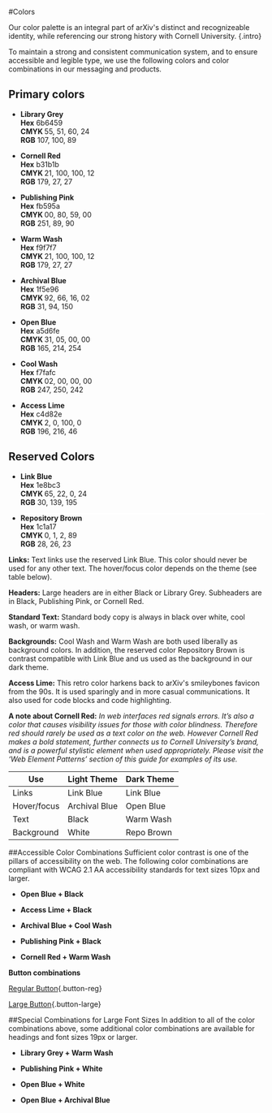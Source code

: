#Colors

Our color palette is an integral part of arXiv's distinct and recognizeable identity, while referencing our strong history with Cornell University.
{.intro}

To maintain a strong and consistent communication system, and to ensure accessible and legible type, we use the following colors and color combinations in our messaging and products.

## Primary colors

<ul class="brand-colors">
  <li>
    <div class="color" style="background-color:#6b6459;"></div>
    <p><strong>Library Grey</strong><br>
    <strong>Hex</strong>&nbsp;6b6459<br>
    <strong>CMYK&nbsp;</strong>55, 51, 60, 24<br>
    <strong>RGB</strong> 107, 100, 89</p>
  </li>    
  <li>
    <div class="color" style="background-color:#B31B1B;"></div>
    <p><strong>Cornell Red</strong><br>
    <strong>Hex</strong>&nbsp;b31b1b<br>
    <strong>CMYK&nbsp;</strong>21, 100, 100, 12<br>
    <strong>RGB</strong> 179, 27, 27</p>
  </li>
  <li>
    <div class="color" style="background-color:#fb595a;"></div>
    <p><strong>Publishing Pink</strong><br>
    <strong>Hex</strong>&nbsp;fb595a<br>
    <strong>CMYK&nbsp;</strong>00, 80, 59, 00<br>
    <strong>RGB</strong> 251, 89, 90</p>
  </li>   
  <li>
    <div class="color" style="background-color:#f9f7f7;"></div>
    <p><strong>Warm Wash</strong><br>
    <strong>Hex</strong>&nbsp;f9f7f7<br>
    <strong>CMYK&nbsp;</strong>21, 100, 100, 12<br>
    <strong>RGB</strong> 179, 27, 27</p>
  </li>
  <li>
    <div class="color" style="background-color:#1f5e96;"></div>
    <p><strong>Archival Blue</strong><br>
    <strong>Hex</strong>&nbsp;1f5e96<br>
    <strong>CMYK&nbsp;</strong>92, 66, 16, 02<br>  
    <strong>RGB</strong> 31, 94, 150</p>
  </li>    
  <li>
    <div class="color" style="background-color:#a5d6fe;"></div>
    <p><strong>Open Blue</strong><br>  
    <strong>Hex</strong>&nbsp;a5d6fe<br>  
    <strong>CMYK&nbsp;</strong>31, 05, 00, 00<br>  
    <strong>RGB</strong> 165, 214, 254</p>
  </li>
  <li>
    <div class="color" style="background-color:#f7fafc;"></div>
    <p><strong>Cool Wash</strong><br>  
    <strong>Hex</strong>&nbsp;f7fafc<br>  
    <strong>CMYK&nbsp;</strong>02, 00, 00, 00<br>  
    <strong>RGB</strong> 247, 250, 242</p>
  </li>
  <li>
    <div class="color" style="background-color:#c4d82e;"></div>
    <p><strong>Access Lime</strong><br>  
    <strong>Hex</strong>&nbsp;c4d82e<br>  
    <strong>CMYK&nbsp;</strong>2, 0, 100, 0<br>  
    <strong>RGB</strong> 196, 216, 46</p>
  </li>
</ul>

## Reserved Colors

<ul class="brand-colors">
  <li>
    <div class="color" style="background-color:#1e8bc3;"></div>
    <p><strong>Link Blue</strong><br>  
    <strong>Hex</strong>&nbsp;1e8bc3<br>  
    <strong>CMYK&nbsp;</strong>65, 22, 0, 24<br>  
    <strong>RGB</strong> 30, 139, 195</p>
  </li>
  <li>
    <div class="color" style="background-color:#1c1a17;outline-style:solid;outline-color:white;outline-width:.5px;"></div>
    <p><strong>Repository Brown</strong><br>  
    <strong>Hex</strong>&nbsp;1c1a17<br>  
    <strong>CMYK&nbsp;</strong>0, 1, 2, 89<br>  
    <strong>RGB</strong> 28, 26, 23</p>
  </li>
</ul>

**Links:**  Text links use the reserved Link Blue. This color should never be used for any other text. The hover/focus color depends on the theme (see table below).

**Headers:** Large headers are in either Black or Library Grey. Subheaders are in Black,  Publishing Pink, or Cornell Red.

**Standard Text:** Standard body copy is always in black over white, cool wash, or warm wash.

**Backgrounds:** Cool Wash and Warm Wash are both used liberally as background colors. In addition, the reserved color Repository Brown is contrast compatible with Link Blue and us used as the background in our dark theme.

**Access Lime:** This retro color harkens back to arXiv's smileybones favicon from the 90s. It is used sparingly and in more casual communications. It also used for code blocks and code highlighting.

**A note about Cornell Red:** *In web interfaces red signals errors. It’s also a color that causes visibility issues for those with color blindness. Therefore red should rarely be used as a text color on the web. However Cornell Red makes a bold statement, further connects us to Cornell University’s brand, and is a powerful stylistic element when used appropriately. Please visit the ‘Web Element Patterns’ section of this guide for examples of its use.*

| Use                | Light Theme        | Dark Theme          |
| ------------------ | ------------------ | ------------------- |
| Links              | Link Blue      | Link Blue           |
| Hover/focus        | Archival Blue      | Open Blue           |
| Text        | Black      | Warm Wash           |
| Background        | White      | Repo Brown           |

##Accessible Color Combinations
Sufficient color contrast is one of the pillars of accessibility on the web. The following color combinations are compliant with WCAG 2.1 AA accessibility standards for text sizes 10px and larger.
<ul class="brand-colors">
  <li>
    <div class="color" style="background-color:#a5d6fe;"></div>
    <div class="color" style="background-color:#000000;"></div>
    <p><strong>Open Blue + Black</strong></p>
  </li>
  <li>
    <div class="color" style="background-color:#c4d82e;"></div>
    <div class="color" style="background-color:#000000;"></div>
    <p><strong>Access Lime + Black</strong></p>
  </li>
  <li>
    <div class="color" style="background-color:#1f5e96;"></div>
    <div class="color" style="background-color:#f7fafc;"></div>
    <p><strong>Archival Blue + Cool Wash</strong></p>
  </li>
  <li>
    <div class="color" style="background-color:#fb595a;"></div>
    <div class="color" style="background-color:#000000;"></div>
    <p><strong>Publishing Pink + Black</strong></p>
  </li>
  <li>
    <div class="color" style="background-color:#b31b1b;"></div>
    <div class="color" style="background-color:#f9f7f7;"></div>
    <p><strong>Cornell Red + Warm Wash</strong></p>
  </li>
</ul>

**Button combinations**

[Regular Button](#){.button-reg}

[Large Button](#){.button-large}

##Special Combinations for Large Font Sizes
In addition to all of the color combinations above, some additional color combinations are available for headings and font sizes 19px or larger.
<ul class="brand-colors">
  <li>
    <div class="color" style="background-color:#6b6459;"></div>
    <div class="color" style="background-color:#f9f7f7;"></div>
    <p><strong>Library Grey + Warm Wash</strong></p>
  </li>
  <li>
    <div class="color" style="background-color:#fb595a;"></div>
    <div class="color" style="background-color:#ffffff;"></div>
    <p><strong>Publishing Pink + White</strong></p>
  </li>
  <li>
    <div class="color" style="background-color:#a5d6fe;"></div>
    <div class="color" style="background-color:#ffffff;"></div>
    <p><strong>Open Blue + White</strong></p>
  </li>
  <li>
    <div class="color" style="background-color:#a5d6fe;"></div>
    <div class="color" style="background-color:#1f5e96;"></div>
    <p><strong>Open Blue + Archival Blue</strong></p>
  </li>
</ul>

